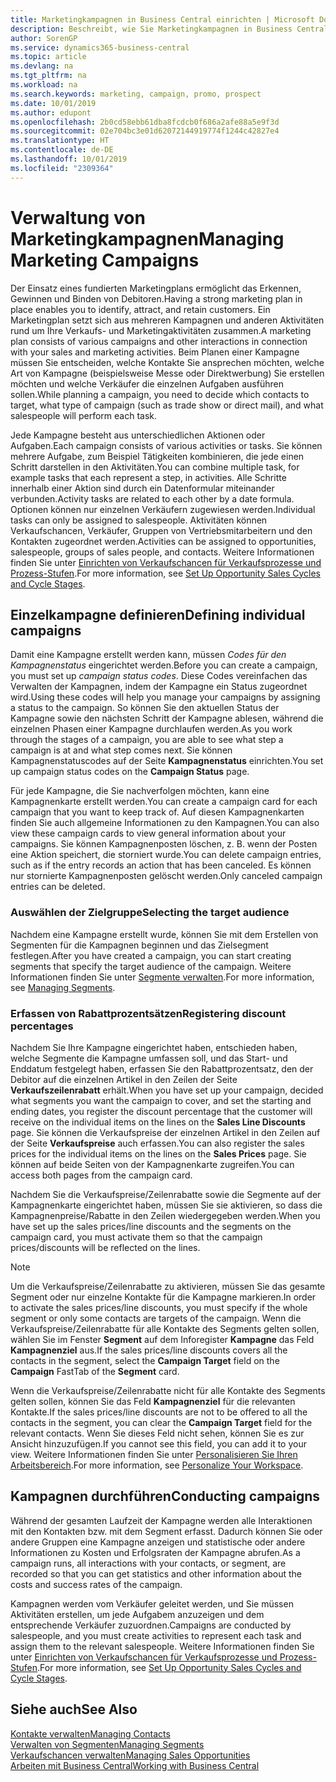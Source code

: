 ```yaml
---
title: Marketingkampagnen in Business Central einrichten | Microsoft Docs
description: Beschreibt, wie Sie Marketingkampagnen in Business Central einrichten und ausführen, um potenzielle Kunden zu identifizieren und Kunden zu behalten.
author: SorenGP
ms.service: dynamics365-business-central
ms.topic: article
ms.devlang: na
ms.tgt_pltfrm: na
ms.workload: na
ms.search.keywords: marketing, campaign, promo, prospect
ms.date: 10/01/2019
ms.author: edupont
ms.openlocfilehash: 2b0cd58ebb61dba8fcdcb0f686a2afe88a5e9f3d
ms.sourcegitcommit: 02e704bc3e01d62072144919774f1244c42827e4
ms.translationtype: HT
ms.contentlocale: de-DE
ms.lasthandoff: 10/01/2019
ms.locfileid: "2309364"
---
```

# <a name="managing-marketing-campaigns"></a><span data-ttu-id="38bca-103">Verwaltung von Marketingkampagnen</span><span class="sxs-lookup"><span data-stu-id="38bca-103">Managing Marketing Campaigns</span></span>
<span data-ttu-id="38bca-104">Der Einsatz eines fundierten Marketingplans ermöglicht das Erkennen, Gewinnen und Binden von Debitoren.</span><span class="sxs-lookup"><span data-stu-id="38bca-104">Having a strong marketing plan in place enables you to identify, attract, and retain customers.</span></span> <span data-ttu-id="38bca-105">Ein Marketingplan setzt sich aus mehreren Kampagnen und anderen Aktivitäten rund um Ihre Verkaufs- und Marketingaktivitäten zusammen.</span><span class="sxs-lookup"><span data-stu-id="38bca-105">A marketing plan consists of various campaigns and other interactions in connection with your sales and marketing activities.</span></span> <span data-ttu-id="38bca-106">Beim Planen einer Kampagne müssen Sie entscheiden, welche Kontakte Sie ansprechen möchten, welche Art von Kampagne (beispielsweise Messe oder Direktwerbung) Sie erstellen möchten und welche Verkäufer die einzelnen Aufgaben ausführen sollen.</span><span class="sxs-lookup"><span data-stu-id="38bca-106">While planning a campaign, you need to decide which contacts to target, what type of campaign (such as trade show or direct mail), and what salespeople will perform each task.</span></span>

<span data-ttu-id="38bca-107">Jede Kampagne besteht aus unterschiedlichen Aktionen oder Aufgaben.</span><span class="sxs-lookup"><span data-stu-id="38bca-107">Each campaign consists of various activities or tasks.</span></span> <span data-ttu-id="38bca-108">Sie können mehrere Aufgabe, zum Beispiel Tätigkeiten kombinieren, die jede einen Schritt darstellen in den Aktivitäten.</span><span class="sxs-lookup"><span data-stu-id="38bca-108">You can combine multiple task, for example tasks that each represent a step, in activities.</span></span> <span data-ttu-id="38bca-109">Alle Schritte innerhalb einer Aktion sind durch ein Datenformular miteinander verbunden.</span><span class="sxs-lookup"><span data-stu-id="38bca-109">Activity tasks are related to each other by a date formula.</span></span> <span data-ttu-id="38bca-110">Optionen können nur einzelnen Verkäufern zugewiesen werden.</span><span class="sxs-lookup"><span data-stu-id="38bca-110">Individual tasks can only be assigned to salespeople.</span></span> <span data-ttu-id="38bca-111">Aktivitäten können Verkaufschancen, Verkäufer, Gruppen von Vertriebsmitarbeitern und den Kontakten zugeordnet werden.</span><span class="sxs-lookup"><span data-stu-id="38bca-111">Activities can be assigned to opportunities, salespeople, groups of sales people, and contacts.</span></span> <span data-ttu-id="38bca-112">Weitere Informationen finden Sie unter [Einrichten von Verkaufschancen für Verkaufsprozesse und Prozess-Stufen](marketing-how-setup-opportunity-sales-cycles-stages.md).</span><span class="sxs-lookup"><span data-stu-id="38bca-112">For more information, see [Set Up Opportunity Sales Cycles and Cycle Stages](marketing-how-setup-opportunity-sales-cycles-stages.md).</span></span>

## <a name="defining-individual-campaigns"></a><span data-ttu-id="38bca-113">Einzelkampagne definieren</span><span class="sxs-lookup"><span data-stu-id="38bca-113">Defining individual campaigns</span></span>
<span data-ttu-id="38bca-114">Damit eine Kampagne erstellt werden kann, müssen *Codes für den Kampagnenstatus* eingerichtet werden.</span><span class="sxs-lookup"><span data-stu-id="38bca-114">Before you can create a campaign, you must set up *campaign status codes*.</span></span> <span data-ttu-id="38bca-115">Diese Codes vereinfachen das Verwalten der Kampagnen, indem der Kampagne ein Status zugeordnet wird.</span><span class="sxs-lookup"><span data-stu-id="38bca-115">Using these codes will help you manage your campaigns by assigning a status to the campaign.</span></span> <span data-ttu-id="38bca-116">So können Sie den aktuellen Status der Kampagne sowie den nächsten Schritt der Kampagne ablesen, während die einzelnen Phasen einer Kampagne durchlaufen werden.</span><span class="sxs-lookup"><span data-stu-id="38bca-116">As you work through the stages of a campaign, you are able to see what step a campaign is at and what step comes next.</span></span> <span data-ttu-id="38bca-117">Sie können Kampagnenstatuscodes auf der Seite **Kampagnenstatus** einrichten.</span><span class="sxs-lookup"><span data-stu-id="38bca-117">You set up campaign status codes on the **Campaign Status** page.</span></span>

<span data-ttu-id="38bca-118">Für jede Kampagne, die Sie nachverfolgen möchten, kann eine Kampagnenkarte erstellt werden.</span><span class="sxs-lookup"><span data-stu-id="38bca-118">You can create a campaign card for each campaign that you want to keep track of.</span></span> <span data-ttu-id="38bca-119">Auf diesen Kampagnenkarten finden Sie auch allgemeine Informationen zu den Kampagnen.</span><span class="sxs-lookup"><span data-stu-id="38bca-119">You can also view these campaign cards to view general information about your campaigns.</span></span>
<span data-ttu-id="38bca-120">Sie können Kampagnenposten löschen, z. B. wenn der Posten eine Aktion speichert, die storniert wurde.</span><span class="sxs-lookup"><span data-stu-id="38bca-120">You can delete campaign entries, such as if the entry records an action that has been canceled.</span></span> <span data-ttu-id="38bca-121">Es können nur stornierte Kampagnenposten gelöscht werden.</span><span class="sxs-lookup"><span data-stu-id="38bca-121">Only canceled campaign entries can be deleted.</span></span>

### <a name="selecting-the-target-audience"></a><span data-ttu-id="38bca-122">Auswählen der Zielgruppe</span><span class="sxs-lookup"><span data-stu-id="38bca-122">Selecting the target audience</span></span>
<span data-ttu-id="38bca-123">Nachdem eine Kampagne erstellt wurde, können Sie mit dem Erstellen von Segmenten für die Kampagnen beginnen und das Zielsegment festlegen.</span><span class="sxs-lookup"><span data-stu-id="38bca-123">After you have created a campaign, you can start creating segments that specify the target audience of the campaign.</span></span> <span data-ttu-id="38bca-124">Weitere Informationen finden Sie unter [Segmente verwalten](marketing-segments.md).</span><span class="sxs-lookup"><span data-stu-id="38bca-124">For more information, see [Managing Segments](marketing-segments.md).</span></span>

### <a name="registering-discount-percentages"></a><span data-ttu-id="38bca-125">Erfassen von Rabattprozentsätzen</span><span class="sxs-lookup"><span data-stu-id="38bca-125">Registering discount percentages</span></span>
<span data-ttu-id="38bca-126">Nachdem Sie Ihre Kampagne eingerichtet haben, entschieden haben, welche Segmente die Kampagne umfassen soll, und das Start- und Enddatum festgelegt haben, erfassen Sie den Rabattprozentsatz, den der Debitor auf die einzelnen Artikel in den Zeilen der Seite **Verkaufszeilenrabatt** erhält.</span><span class="sxs-lookup"><span data-stu-id="38bca-126">When you have set up your campaign, decided what segments you want the campaign to cover, and set the starting and ending dates, you register the discount percentage that the customer will receive on the individual items on the lines on the **Sales Line Discounts** page.</span></span> <span data-ttu-id="38bca-127">Sie können die Verkaufspreise der einzelnen Artikel in den Zeilen auf der Seite **Verkaufspreise** auch erfassen.</span><span class="sxs-lookup"><span data-stu-id="38bca-127">You can also register the sales prices for the individual items on the lines on the **Sales Prices** page.</span></span> <span data-ttu-id="38bca-128">Sie können auf beide Seiten von der Kampagnenkarte zugreifen.</span><span class="sxs-lookup"><span data-stu-id="38bca-128">You can access both pages from the campaign card.</span></span>

 <span data-ttu-id="38bca-129">Nachdem Sie die Verkaufspreise/Zeilenrabatte sowie die Segmente auf der Kampagnenkarte eingerichtet haben, müssen Sie sie aktivieren, so dass die Kampagnenpreise/Rabatte in den Zeilen wiedergegeben werden.</span><span class="sxs-lookup"><span data-stu-id="38bca-129">When you have set up the sales prices/line discounts and the segments on the campaign card, you must activate them so that the campaign prices/discounts will be reflected on the lines.</span></span>

> [!NOTE]  
>   <span data-ttu-id="38bca-130">Um die Verkaufspreise/Zeilenrabatte zu aktivieren, müssen Sie das gesamte Segment oder nur einzelne Kontakte für die Kampagne markieren.</span><span class="sxs-lookup"><span data-stu-id="38bca-130">In order to activate the sales prices/line discounts, you must specify if the whole segment or only some contacts are targets of the campaign.</span></span> <span data-ttu-id="38bca-131">Wenn die Verkaufspreise/Zeilenrabatte für alle Kontakte des Segments gelten sollen, wählen Sie im Fenster **Segment** auf dem Inforegister **Kampagne** das Feld **Kampagnenziel** aus.</span><span class="sxs-lookup"><span data-stu-id="38bca-131">If the sales prices/line discounts covers all the contacts in the segment, select the **Campaign Target** field on the **Campaign** FastTab of the **Segment** card.</span></span>

<span data-ttu-id="38bca-132">Wenn die Verkaufspreise/Zeilenrabatte nicht für alle Kontakte des Segments gelten sollen, können Sie das Feld **Kampagnenziel** für die relevanten Kontakte.</span><span class="sxs-lookup"><span data-stu-id="38bca-132">If the sales prices/line discounts are not to be offered to all the contacts in the segment, you can clear the **Campaign Target** field for the relevant contacts.</span></span> <span data-ttu-id="38bca-133">Wenn Sie dieses Feld nicht sehen, können Sie es zur Ansicht hinzuzufügen.</span><span class="sxs-lookup"><span data-stu-id="38bca-133">If you cannot see this field, you can add it to your view.</span></span> <span data-ttu-id="38bca-134">Weitere Informationen finden Sie unter [Personalisieren Sie Ihren Arbeitsbereich](ui-personalization-user.md).</span><span class="sxs-lookup"><span data-stu-id="38bca-134">For more information, see [Personalize Your Workspace](ui-personalization-user.md).</span></span>

## <a name="conducting-campaigns"></a><span data-ttu-id="38bca-135">Kampagnen durchführen</span><span class="sxs-lookup"><span data-stu-id="38bca-135">Conducting campaigns</span></span>
<span data-ttu-id="38bca-136">Während der gesamten Laufzeit der Kampagne werden alle Interaktionen mit den Kontakten bzw. mit dem Segment erfasst. Dadurch können Sie oder andere Gruppen eine Kampagne anzeigen und statistische oder andere Informationen zu Kosten und Erfolgsraten der Kampagne abrufen.</span><span class="sxs-lookup"><span data-stu-id="38bca-136">As a campaign runs, all interactions with your contacts, or segment, are recorded so that you can get statistics and other information about the costs and success rates of the campaign.</span></span>

<span data-ttu-id="38bca-137">Kampagnen werden vom Verkäufer geleitet werden, und Sie müssen Aktivitäten erstellen, um jede Aufgabem anzuzeigen und dem entsprechende Verkäufer zuzuordnen.</span><span class="sxs-lookup"><span data-stu-id="38bca-137">Campaigns are conducted by salespeople, and you must create activities to represent each task and assign them to the relevant salespeople.</span></span> <span data-ttu-id="38bca-138">Weitere Informationen finden Sie unter [Einrichten von Verkaufschancen für Verkaufsprozesse und Prozess-Stufen](marketing-how-setup-opportunity-sales-cycles-stages.md).</span><span class="sxs-lookup"><span data-stu-id="38bca-138">For more information, see [Set Up Opportunity Sales Cycles and Cycle Stages](marketing-how-setup-opportunity-sales-cycles-stages.md).</span></span>

## <a name="see-also"></a><span data-ttu-id="38bca-139">Siehe auch</span><span class="sxs-lookup"><span data-stu-id="38bca-139">See Also</span></span>
[<span data-ttu-id="38bca-140">Kontakte verwalten</span><span class="sxs-lookup"><span data-stu-id="38bca-140">Managing Contacts</span></span>](marketing-contacts.md)  
[<span data-ttu-id="38bca-141">Verwalten von Segmenten</span><span class="sxs-lookup"><span data-stu-id="38bca-141">Managing Segments</span></span>](marketing-segments.md)  
[<span data-ttu-id="38bca-142">Verkaufschancen verwalten</span><span class="sxs-lookup"><span data-stu-id="38bca-142">Managing Sales Opportunities</span></span>](marketing-manage-sales-opportunities.md)  
[<span data-ttu-id="38bca-143">Arbeiten mit  Business Central</span><span class="sxs-lookup"><span data-stu-id="38bca-143">Working with Business Central</span></span>](ui-work-product.md)  
